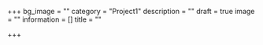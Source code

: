 +++
bg_image = ""
category = "Project1"
description = ""
draft = true
image = ""
information = []
title = ""

+++
